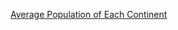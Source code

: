 [Average Population of Each Continent](https://www.hackerrank.com/challenges/average-population-of-each-continent/problem)